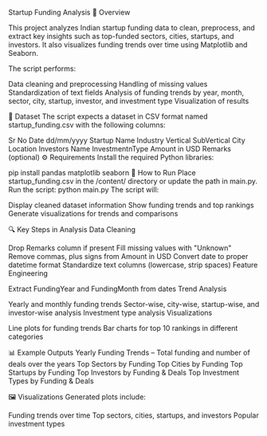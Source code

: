 Startup Funding Analysis
📌 Overview



This project analyzes Indian startup funding data to clean, preprocess, and extract key insights such as top-funded sectors, cities, startups, and investors. It also visualizes funding trends over time using Matplotlib and Seaborn.

The script performs:

Data cleaning and preprocessing
Handling of missing values
Standardization of text fields
Analysis of funding trends by year, month, sector, city, startup, investor, and investment type
Visualization of results



📂 Dataset
The script expects a dataset in CSV format named startup_funding.csv with the following columns:

Sr No
Date dd/mm/yyyy
Startup Name
Industry Vertical
SubVertical
City  Location
Investors Name
InvestmentnType
Amount in USD
Remarks (optional)
⚙ Requirements
Install the required Python libraries:

pip install pandas matplotlib seaborn
🚀 How to Run
Place startup_funding.csv in the /content/ directory or update the path in main.py.
Run the script:
python main.py
The script will:

Display cleaned dataset information
Show funding trends and top rankings
Generate visualizations for trends and comparisons



🔍 Key Steps in Analysis
Data Cleaning

Drop Remarks column if present
Fill missing values with "Unknown"
Remove commas, plus signs from Amount in USD
Convert date to proper datetime format
Standardize text columns (lowercase, strip spaces)
Feature Engineering

Extract FundingYear and FundingMonth from dates
Trend Analysis

Yearly and monthly funding trends
Sector-wise, city-wise, startup-wise, and investor-wise analysis
Investment type analysis
Visualizations

Line plots for funding trends
Bar charts for top 10 rankings in different categories

📊 Example Outputs
Yearly Funding Trends – Total funding and number of deals over the years
Top Sectors by Funding
Top Cities by Funding
Top Startups by Funding
Top Investors by Funding & Deals
Top Investment Types by Funding & Deals


🖼 Visualizations
Generated plots include:

Funding trends over time
Top sectors, cities, startups, and investors
Popular investment types
